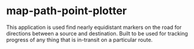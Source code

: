 # map-path-point-plotter
This application is used find nearly equidistant markers on the road for directions between a source and destination. Built to be used for tracking progress of any thing that is in-transit on a particular route.
